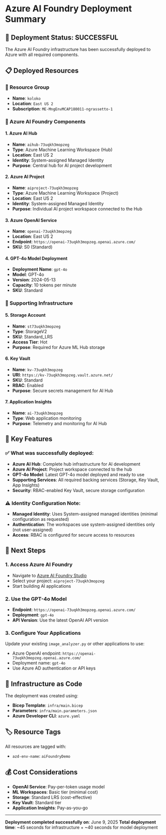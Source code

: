 # Azure AI Foundry Deployment Summary

## 🎉 Deployment Status: **SUCCESSFUL**

The Azure AI Foundry infrastructure has been successfully deployed to Azure with all required components.

## 📋 Deployed Resources

### 🏢 Resource Group
- **Name**: `koloko`
- **Location**: `East US 2`
- **Subscription**: `ME-MngEnvMCAP180011-ngrassetto-1`

### 🤖 Azure AI Foundry Components

#### 1. Azure AI Hub
- **Name**: `aihub-73uqkh3mopzeg`
- **Type**: Azure Machine Learning Workspace (Hub)
- **Location**: East US 2
- **Identity**: System-assigned Managed Identity
- **Purpose**: Central hub for AI project development

#### 2. Azure AI Project  
- **Name**: `aiproject-73uqkh3mopzeg`
- **Type**: Azure Machine Learning Workspace (Project)
- **Location**: East US 2
- **Identity**: System-assigned Managed Identity
- **Purpose**: Individual AI project workspace connected to the Hub

#### 3. Azure OpenAI Service
- **Name**: `openai-73uqkh3mopzeg`
- **Location**: East US 2
- **Endpoint**: `https://openai-73uqkh3mopzeg.openai.azure.com/`
- **SKU**: S0 (Standard)

#### 4. GPT-4o Model Deployment
- **Deployment Name**: `gpt-4o`
- **Model**: GPT-4o
- **Version**: 2024-05-13
- **Capacity**: 10 tokens per minute
- **SKU**: Standard

### 🔧 Supporting Infrastructure

#### 5. Storage Account
- **Name**: `st73uqkh3mopzeg`
- **Type**: StorageV2
- **SKU**: Standard_LRS
- **Access Tier**: Hot
- **Purpose**: Required for Azure ML Hub storage

#### 6. Key Vault
- **Name**: `kv-73uqkh3mopzeg`
- **URI**: `https://kv-73uqkh3mopzeg.vault.azure.net/`
- **SKU**: Standard
- **RBAC**: Enabled
- **Purpose**: Secure secrets management for AI Hub

#### 7. Application Insights
- **Name**: `ai-73uqkh3mopzeg`
- **Type**: Web application monitoring
- **Purpose**: Telemetry and monitoring for AI Hub

## 🔑 Key Features

### ✅ What was successfully deployed:
- **Azure AI Hub**: Complete hub infrastructure for AI development
- **Azure AI Project**: Project workspace connected to the hub
- **GPT-4o Model**: Latest GPT-4o model deployed and ready to use
- **Supporting Services**: All required backing services (Storage, Key Vault, App Insights)
- **Security**: RBAC-enabled Key Vault, secure storage configuration

### ⚠️ Identity Configuration Note:
- **Managed Identity**: Uses System-assigned managed identities (minimal configuration as requested)
- **Authentication**: The workspaces use system-assigned identities only (not user-assigned)
- **Access**: RBAC is configured for secure access to resources

## 🚀 Next Steps

### 1. Access Azure AI Foundry
- Navigate to [Azure AI Foundry Studio](https://ai.azure.com)
- Select your project: `aiproject-73uqkh3mopzeg`
- Start building AI applications

### 2. Use the GPT-4o Model
- **Endpoint**: `https://openai-73uqkh3mopzeg.openai.azure.com/`
- **Deployment**: `gpt-4o`
- **API Version**: Use the latest OpenAI API version

### 3. Configure Your Applications
Update your existing `image_analyzer.py` or other applications to use:
- Azure OpenAI endpoint: `https://openai-73uqkh3mopzeg.openai.azure.com/`
- Deployment name: `gpt-4o`
- Use Azure AD authentication or API keys

## 📁 Infrastructure as Code

The deployment was created using:
- **Bicep Template**: `infra/main.bicep`
- **Parameters**: `infra/main.parameters.json`
- **Azure Developer CLI**: `azure.yaml`

## 🏷️ Resource Tags
All resources are tagged with:
- `azd-env-name`: `aiFoundryDemo`

## 💰 Cost Considerations
- **OpenAI Service**: Pay-per-token usage model
- **ML Workspaces**: Basic tier (minimal cost)
- **Storage**: Standard LRS (cost-effective)
- **Key Vault**: Standard tier
- **Application Insights**: Pay-as-you-go

---

**Deployment completed successfully on**: June 9, 2025
**Total deployment time**: ~45 seconds for infrastructure + ~40 seconds for model deployment

